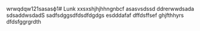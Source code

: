 wrwqdqw121sasasф1# Lunk
xxsxshjhjhhngnbcf
asasvsdssd
ddrerwwdsada
sdsaddwsdadS
sadfsdggsdfdsdfdgdgs
esdddafaf
dffdsffsef
ghjfthhyrs
dfdsfggrgrdth
